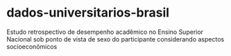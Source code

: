 # dados-universitarios-brasil
Estudo retrospectivo de desempenho acadêmico no Ensino Superior Nacional sob ponto de vista de sexo do participante considerando aspectos socioeconômicos
